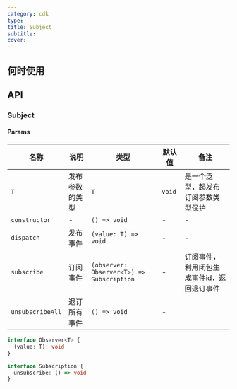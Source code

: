 ```yaml
---
category: cdk
type:
title: Subject
subtitle:
cover:
---
```




## 何时使用

## API

### Subject

#### Params

| 名称 | 说明 | 类型 | 默认值 | 备注 |
| --- | --- | --- | --- | --- |
| `T` | 发布参数的类型 | `T` | `void` | 是一个泛型，起发布订阅参数类型保护 |
| `constructor` | - | `() => void` | - | - |
| `dispatch` | 发布事件 | `(value: T) => void` | - | - |
| `subscribe` | 订阅事件 | `(observer: Observer<T>) => Subscription` | - | 订阅事件，利用闭包生成事件id，返回退订事件 |
| `unsubscribeAll` | 退订所有事件 | `() => void` | - |

````typescript
interface Observer<T> {
  (value: T): void
}

interface Subscription {
  unsubscribe: () => void
}
````
